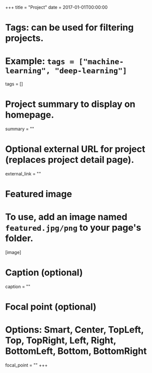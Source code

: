 +++
title = "Project"
date = 2017-01-01T00:00:00

# Tags: can be used for filtering projects.
# Example: `tags = ["machine-learning", "deep-learning"]`
tags = []

# Project summary to display on homepage.
summary = ""

# Optional external URL for project (replaces project detail page).
external_link = ""

# Featured image
# To use, add an image named `featured.jpg/png` to your page's folder. 
[image]
  # Caption (optional)
  caption = ""

  # Focal point (optional)
  # Options: Smart, Center, TopLeft, Top, TopRight, Left, Right, BottomLeft, Bottom, BottomRight
  focal_point = ""
+++
